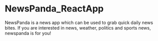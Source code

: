 # NewsPanda_ReactApp
NewsPanda is a news app which can be used to grab quick daily news bites. If you are interested in news, weather, politics and sports news, newspanda is for you!
